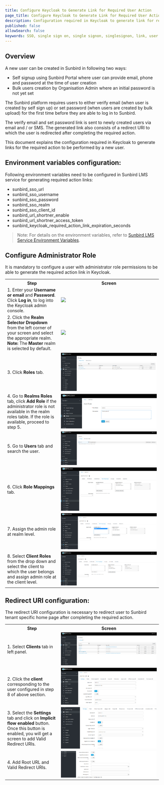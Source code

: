 ```yaml
---
title: Configure Keycloak to Generate Link for Required User Action
page_title: Configure Keycloak to Generate Link for Required User Action 
description: Configuration required in Keycloak to generate link for required user action for sign up
published: false
allowSearch: false
keywords: SSO, single sign on, single signon, singlesignon, link, user required action, set password link , verify email link, Keycloak
---
```

## Overview
A new user can be created in Sunbird in following two ways:
- Self signup using Sunbird Portal where user can provide email, phone and password at the time of user creation
- Bulk users creation by Organisation Admin where an initial password is not yet set

The Sunbird platform requires users to either verify email (when user is created by self sign up) or set password (when users are created by bulk upload) for the first time before they are able to log in to Sunbird.

The verify email and set password link is sent to newly created users via email and / or SMS. The generated link also consists of a redirect URI to which the user is redirected after completing the required action.

This document explains the configuration required in Keycloak to generate links for the required action to be performed by a new user.

## Environment variables configuration:

Following environment variables need to be configured in Sunbird LMS service for generating required action links:
- sunbird_sso_url
- sunbird_sso_username
- sunbird_sso_password
- sunbird_sso_realm
- sunbird_sso_client_id
- sunbird_url_shortner_enable
- sunbird_url_shortner_access_token
- sunbird_keycloak_required_action_link_expiration_seconds

> Note: For details on the environment variables, refer to [Sunbird LMS Service Environment Variables](http://docs.sunbird.org/latest/developer-docs/configuring_sunbird/env_variables_lms/).

## Configure Administrator Role 

It is mandatory to configure a user with administrator role permissions to be able to generate the required action link in Keycloak.

<table>
<tr>
<th style="width:35%;">Step</th>
<th style="width:65%;">Screen</th>
 </tr>
  
<tr>
  <td>
1. Enter your <b>Username or email</b> and <b>Password</b>.<br>Click <b>Log in</b>, to log into the Keycloak admin console.
</td>
<td><img src="https://github.com/project-sunbird/project-sunbird.github.io/blob/dev/pages/developer-docs/configuring_sunbird/images/keycloak_login.png"></td>
</tr>
 
<tr>
  <td> 
2. Click the <b>Realm Selector Dropdown</b> from the left corner of your screen and select the appropriate realm.<br>
<b>Note:</b> The <b>Master</b> realm is selected by default.
    </td>
    <td><img src="https://github.com/project-sunbird/project-sunbird.github.io/blob/dev/pages/developer-docs/configuring_sunbird/images/realm_select.png"></td>
    </tr>
    
  <tr>
  <td> 
3. Click <b>Roles</b> tab.
  </td>
  <td><img src="https://github.com/project-sunbird/sunbird.org-docs/blob/master/developer-docs/configuring_sunbird/images/settings/roles_selector.PNG"></td>
  </tr>
  
  <tr>
  <td> 
4. Go to <b>Realms Roles</b> tab, click <b>Add Role</b> if the administrator role is not available in the realm roles table. If the role is available, proceed to step 5. 
</td>
<td>
  <img src="https://github.com/project-sunbird/sunbird.org-docs/blob/master/developer-docs/configuring_sunbird/images/settings/add_admin_role.PNG">
  </td>
  </tr>
 <tr>
  <td>
5. Go to <b>Users</b> tab and search the user.
  </td>
  <td><img src="https://github.com/project-sunbird/sunbird.org-docs/blob/master/developer-docs/configuring_sunbird/images/settings/select_user_%20selector_and%20_search_for_%20admin_user.PNG"></td>
  </tr>
  
 
<tr>
<td> 
6. Click <b>Role Mappings</b> tab.
  </td>
  <td><img src="https://github.com/project-sunbird/sunbird.org-docs/blob/master/developer-docs/configuring_sunbird/images/settings/user_role_mapping.PNG"></td>
  </tr>
  <tr>
<td> 
7. Assign the admin role at realm level.
  </td>
  <td><img src="https://github.com/project-sunbird/sunbird.org-docs/blob/master/developer-docs/configuring_sunbird/images/settings/add_admin_role_to_user.PNG"></td>
  </tr>
  
  <tr>
<td> 
8. Select <b>Client Roles</b> from the drop down and select the client to which the user belongs and assign admin role at the client level.
  </td>
  <td><img src="https://github.com/project-sunbird/sunbird.org-docs/blob/master/developer-docs/configuring_sunbird/images/settings/admin_role_added.PNG"></td>
  </tr>
</table>

## Redirect URI configuration:

The redirect URI configuration is necessary to redirect user to Sunbird tenant specific home page after completing the required action.
<table>
<tr>
<th style="width:35%;">Step</th>
<th style="width:65%;">Screen</th>
 </tr>
  
<tr>
  <td>
1. Select <b>Clients</b> tab in left panel.
</td>
<td><img src="https://github.com/project-sunbird/sunbird.org-docs/blob/master/developer-docs/configuring_sunbird/images/settings/client_list.PNG"></td>
</tr>
 
<tr>
  <td> 
2. Click the <b>client</b> corresponding to the user configured in step 8 of above section.<br>
    </td>
    <td><img src="https://github.com/project-sunbird/sunbird.org-docs/blob/master/developer-docs/configuring_sunbird/images/settings/select_user_client.PNG"></td>
    </tr>
    
  <tr>
  <td> 
3. Select the <b>Settings</b> tab and click on <b>Implicit flow enabled </b> button. Once this button is enabled, you will get a screen to add Valid Redirect URIs.
  </td>
  <td><img src="https://github.com/project-sunbird/sunbird.org-docs/blob/master/developer-docs/configuring_sunbird/images/settings/in_settings_tab_%20enabl_implicit_%20flow_enabled.PNG"></td>
  </tr>
  
  <tr>
  <td> 
4. Add Root URL and Valid Redirect URIs.
</td>
<td>
  <img src="https://github.com/project-sunbird/sunbird.org-docs/blob/master/developer-docs/configuring_sunbird/images/settings/config-url.PNG">
  </td>
  </tr>
 
</table>
